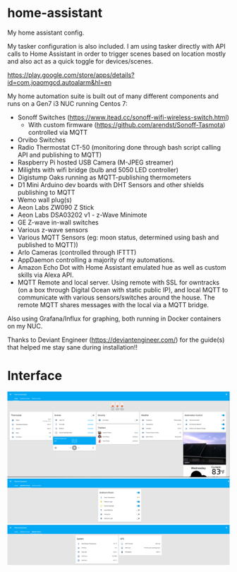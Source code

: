 # home-assistant

My home assistant config. 

My tasker configuration is also included. I am using tasker directly with API calls to Home Assistant in order to trigger scenes based on location mostly and also act as a quick toggle for devices/scenes.

https://play.google.com/store/apps/details?id=com.joaomgcd.autoalarm&hl=en


My home automation suite is built out of many different components and runs on a Gen7 i3 NUC running Centos 7:

- Sonoff Switches (https://www.itead.cc/sonoff-wifi-wireless-switch.html)
  - With custom firmware (https://github.com/arendst/Sonoff-Tasmota) controlled via MQTT
- Orvibo Switches
- Radio Thermostat CT-50 (monitoring done through bash script calling API and publishing to MQTT)
- Raspberry Pi hosted USB Camera (M-JPEG streamer)
- Milights with wifi bridge (bulb and 5050 LED controller)
- Digistump Oaks running as MQTT-publishing thermometers
- D1 Mini Arduino dev boards with DHT Sensors and other shields publishing to MQTT
- Wemo wall plug(s)
- Aeon Labs ZW090 Z Stick
- Aeon Labs DSA03202 v1 - z-Wave Minimote
- GE Z-wave in-wall switches
- Various z-wave sensors
- Various MQTT Sensors (eg: moon status, determined using bash and published to MQTT))
- Arlo Cameras (controlled through IFTTT)
- AppDaemon controlling a majority of my automations.
- Amazon Echo Dot with Home Assistant emulated hue as well as custom skills via Alexa API.
- MQTT Remote and local server. Using remote with SSL for owntracks (on a box through Digital Ocean with static public IP), and local MQTT to communicate with various sensors/switches around the house. The remote MQTT shares messages with the local via a MQTT bridge.

Also using Grafana/Influx for graphing, both running in Docker containers on my NUC. 
 
Thanks to Deviant Engineer (https://deviantengineer.com/) for the guide(s) that helped me stay sane during installation!!


# Interface
![UI](screenshot1.png)  
![UI2](screenshot2.png)  
![UI](screenshot3.png)
